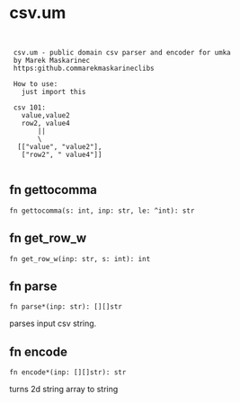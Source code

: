 # csv.um

```

                                                              
 csv.um - public domain csv parser and encoder for umka       
 by Marek Maskarinec                                          
 https:github.commarekmaskarineclibs                      
                                                              
 How to use:                                                  
   just import this                                           
                                                              
 csv 101:                                                     
   value,value2                                               
   row2, value4                                               
       ||                                                     
       \                                                     
  [["value", "value2"],                                       
   ["row2", " value4"]]                                       
                                                              

```

## fn gettocomma
`fn gettocomma(s: int, inp: str, le: ^int): str`



## fn get_row_w
`fn get_row_w(inp: str, s: int): int`



## fn parse
`fn parse*(inp: str): [][]str`

parses input csv string.


## fn encode
`fn encode*(inp: [][]str): str`

turns 2d string array to string



